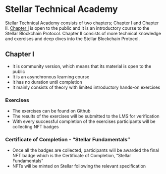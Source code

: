 # Stellar Technical Academy

Stellar Technical Academy consists of two chapters; Chapter I and Chapter II. <a href="https://github.com/UNIC-IFF/Stellar-Technical-Academy/tree/main/Chapter%20I">Chapter I</a> is open to the public and it is an introductory course to the Stellar Blockchain Protocol. Chapter II consists of more technical knowledge and exercises and deep dives into the Stellar Blockchain Protocol.

## Chapter I 
* It is community version, which means that its material is open to the public
* It is an asynchronous learning course
* It has no duration until completion 
* It mainly consists of theory with limited introductory hands-on exercises

### Exercises 
* The exercises can be found on Github
* The results of the exercises will be submitted to the LMS for verification 
* With every successful completion of the exercises participants will be collecting NFT badges

### Certificate of Completion - “Stellar Fundamentals”
* Once all the badges are collected, participants will be awarded the final NFT badge which is the Certificate of Completion, “Stellar Fundamentals”
* NFTs will be minted on Stellar following the relevant specification